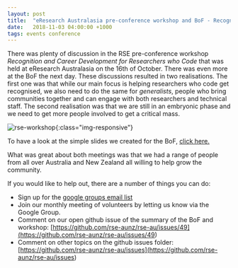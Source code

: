 ```yaml
---
layout: post
title:  "eResearch Australasia pre-conference workshop and BoF - Recognition for Researchers who Code"
date:   2018-11-03 04:00:00 +1000
tags: events conference
---
```


There was plenty of discussion in the RSE pre-conference workshop 
*Recognition and Career Development for Researchers who Code* that was 
held at eResearch Australasia on the 16th of October. 
There was even more at the BoF the next day. These discussions resulted 
in two realisations. The first one was that while our main focus is 
helping researchers who code get recognised, we also need to do the same
for *generalists*, people who bring communities together and can engage 
with both researchers and technical staff. The second realisation was 
that we are still in an embryonic phase and we need to get more people 
involved to get a critical mass.


![rse-workshop](/assets/RSEworkshop.png){:class="img-responsive"}


To have a look at the simple slides we created for the BoF, 
[click here.](<https://docs.google.com/presentation/d/1lhhZQcdTu-J43j28vbySfCrE_DwYqBza3sNCX9Dm68U/edit#slide=id.g44fe97d406_11_5>)


What was great about both meetings was that we had a range of people 
from all over Australia and New Zealand all willing to help grow the 
community.

If you would like to help out, there are a number of things you can do:
 
- Sign up for the [google groups email list](<https://groups.google.com/d/forum/rse-nz-au>)
- Join our monthly meeting of volunteers by letting us know via the Google Group.
- Comment on our open github issue of the summary of the BoF and workshop: [https://github.com/rse-aunz/rse-au/issues/49](<https://github.com/rse-aunz/rse-au/issues/49>)
- Comment on other topics on the github issues folder: [https://github.com/rse-aunz/rse-au/issues](<https://github.com/rse-aunz/rse-au/issues>)



